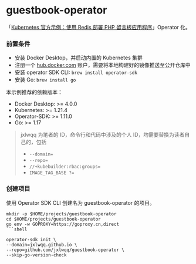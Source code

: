 # guestbook-operator

「[Kubernetes 官方示例：使用 Redis 部署 PHP 留言板应用程序](https://kubernetes.io/docs/tutorials/stateless-application/guestbook/)」Operator 化。

### 前置条件

* 安装 Docker Desktop，并启动内置的 Kubernetes 集群
* 注册一个 [hub.docker.com](https://hub.docker.com/) 账户，需要将本地构建好的镜像推送至公开仓库中
* 安装 operator SDK CLI: `brew install operator-sdk`
* 安装 Go: `brew install go`

本示例推荐的依赖版本：

* Docker Desktop: >= 4.0.0
* Kubernetes: >= 1.21.4
* Operator-SDK: >= 1.11.0
* Go: >= 1.17

> jxlwqq 为笔者的 ID，命令行和代码中涉及的个人 ID，均需要替换为读者自己的，包括
> * `--domain=`
> * `--repo=`
> * `//+kubebuilder:rbac:groups=`
> * `IMAGE_TAG_BASE ?=`

### 创建项目

使用 Operator SDK CLI 创建名为 guestbook-operator 的项目。

```shell
mkdir -p $HOME/projects/guestbook-operator
cd $HOME/projects/guestbook-operator
go env -w GOPROXY=https://goproxy.cn,direct
```shell

operator-sdk init \
--domain=jxlwqq.github.io \
--repo=github.com/jxlwqq/guestbook-operator \
--skip-go-version-check
```